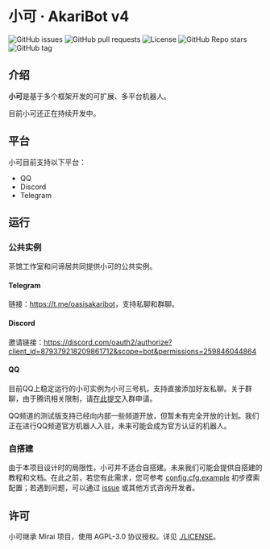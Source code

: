 # 小可 · AkariBot v4

![GitHub issues](https://img.shields.io/github/issues/Teahouse-Studios/bot) ![GitHub pull requests](https://img.shields.io/github/issues-pr/Teahouse-Studios/bot) ![License](https://img.shields.io/github/license/Teahouse-Studios/bot) ![GitHub Repo stars](https://img.shields.io/github/stars/Teahouse-Studios/bot?style=social) ![GitHub tag](https://img.shields.io/github/v/tag/Teahouse-Studios/bot?include_prereleases)


## 介绍
**小可**是基于多个框架开发的可扩展、多平台机器人。

目前小可还正在持续开发中。

## 平台
小可目前支持以下平台：
- QQ
- Discord
- Telegram

## 运行
### 公共实例
茶馆工作室和问谛居共同提供小可的公共实例。

#### Telegram
链接：<https://t.me/oasisakaribot>，支持私聊和群聊。

#### Discord
邀请链接：<https://discord.com/oauth2/authorize?client_id=879379218209861712&scope=bot&permissions=259846044864>

#### QQ
目前QQ上稳定运行的小可实例为小可三号机，支持直接添加好友私聊。关于群聊，由于腾讯相关限制，请[在此提交](https://github.com/Teahouse-Studios/bot/issues/new?assignees=OasisAkari&labels=New&template=1234.md&title=)入群申请。

QQ频道的测试版支持已经向内部一些频道开放，但暂未有完全开放的计划。我们正在进行QQ频道官方机器人入驻，未来可能会成为官方认证的机器人。

### 自搭建
由于本项目设计时的局限性，小可并不适合自搭建。未来我们可能会提供自搭建的教程和文档。在此之前，若您有此需求，您可参考 [config.cfg.example](./config/config.cfg.example) 初步摸索配置；若遇到问题，可以通过 [issue](https://github.com/Teahouse-Studios/bot/issues/new) 或其他方式咨询开发者。

## 许可
小可继承 Mirai 项目，使用 AGPL-3.0 协议授权。详见 [./LICENSE](./LICENSE)。
